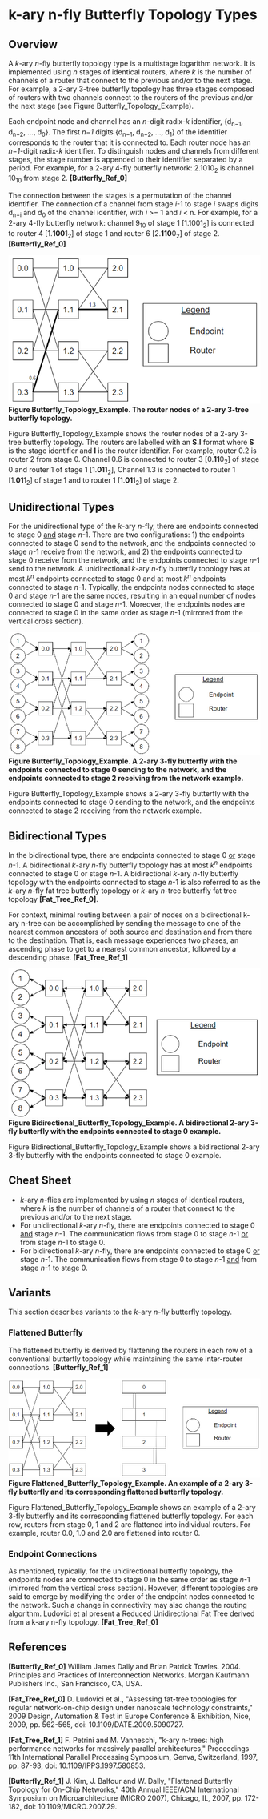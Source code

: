 # k-ary n-fly Butterfly Topology Types

## Overview

A _k_-ary _n_-fly butterfly topology type is a multistage logarithm network. It
is implemented using _n_ stages of identical routers, where _k_ is the number of
channels of a router that connect to the previous and/or to the next stage. For
example, a 2-ary 3-tree butterfly topology has three stages composed of routers
with two channels connect to the routers of the previous and/or the next stage
(see Figure Butterfly\_Topology\_Example).

Each endpoint node and channel has an _n_-digit radix-_k_ identifier,
{d<sub>n−1</sub>, d<sub>n−2</sub>, ..., d<sub>0</sub>}. The first _n−1_ digits
{d<sub>n−1</sub>, d<sub>n−2</sub>, ..., d<sub>1</sub>} of the identifier
corresponds to the router that it is connected to. Each router node has an
_n−1_-digit radix-_k_ identifier. To distinguish nodes and channels from
different stages, the stage number is appended to their identifier separated by
a period. For example, for a 2-ary 4-fly butterfly network: 2.1010<sub>2</sub>
is channel 10<sub>10</sub> from stage 2. **[Butterfly\_Ref\_0]**

The connection between the stages is a permutation of the channel identifier.
The connection of a channel from stage _i_-1 to stage _i_ swaps digits
d<sub>n−i</sub> and d<sub>0</sub> of the channel identifier, with _i_ >= 1 and
_i_ &lt; n. For example, for a 2-ary 4-fly butterfly network: channel
9<sub>10</sub> of stage 1 [1.1001<sub>2</sub>] is connected to router 4
[1.<strong>100</strong>1<sub>2</sub>] of stage 1 and router 6
[2.<strong>110</strong>0<sub>2</sub>] of stage 2. **[Butterfly\_Ref\_0]**

![drawing](./butterfly_topology.png)
\
**Figure Butterfly\_Topology\_Example. The router nodes of a 2-ary 3-tree
butterfly topology.**

Figure Butterfly\_Topology\_Example shows the router nodes of a 2-ary 3-tree
butterfly topology. The routers are labelled with an **S.I** format where **S**
is the stage identifier and **I** is the router identifier. For example, router
0.2 is router 2 from stage 0. Channel 0.6 is connected to router 3
[0.<strong>11</strong>0<sub>2</sub>] of stage 0 and router 1 of stage 1
[1.<strong>01</strong>1<sub>2</sub>], Channel 1.3 is connected to router 1
[1.<strong>01</strong>1<sub>2</sub>] of stage 1 and to router 1
[1.<strong>01</strong>1<sub>2</sub>] of stage 2.

## Unidirectional Types

For the unidirectional type of the _k_-ary _n_-fly, there are endpoints
connected to stage 0 <span style="text-decoration:underline;">and</span> stage
_n_-1. There are two configurations: 1) the endpoints connected to stage 0 send
to the network, and the endpoints connected to stage _n_-1 receive from the
network, and 2) the endpoints connected to stage 0 receive from the network, and
the endpoints connected to stage _n_-1 send to the network. A unidirectional
_k_-ary _n_-fly butterfly topology has at most _k<sup>n</sup>_ endpoints
connected to stage 0 and at most _k<sup>n</sup>_ endpoints connected to stage
_n_-1. Typically, the endpoints nodes connected to stage 0 and stage _n_-1 are
the same nodes, resulting in an equal number of nodes connected to stage 0 and
stage _n_-1. Moreover, the endpoints nodes are connected to stage 0 in the same
order as stage _n_-1 (mirrored from the vertical cross section).

![drawing](./unidirectional_butterfly.png)
\
**Figure Butterfly\_Topology\_Example. A 2-ary 3-fly butterfly with the
endpoints connected to stage 0 sending to the network, and the endpoints
connected to stage 2 receiving from the network example.**

Figure Butterfly\_Topology\_Example shows a 2-ary 3-fly butterfly with the
endpoints connected to stage 0 sending to the network, and the endpoints
connected to stage 2 receiving from the network example.

## Bidirectional Types

In the bidirectional type, there are endpoints connected to stage 0
<span style="text-decoration:underline;">or</span> stage _n_-1. A bidirectional
_k_-ary _n_-fly butterfly topology has at most _k<sup>n</sup>_ endpoints
connected to stage 0 or stage _n_-1. A bidirectional _k_-ary _n_-fly butterfly
topology with the endpoints connected to stage _n_-1 is also referred to as the
_k_-ary _n_-fly fat tree butterfly topology or _k_-ary _n_-tree butterfly fat
tree topology **[Fat\_Tree\_Ref\_0]**.

For context, minimal routing between a pair of nodes on a bidirectional k-ary
n-tree can be accomplished by sending the message to one of the nearest common
ancestors of both source and destination and from there to the destination. That
is, each message experiences two phases, an ascending phase to get to a nearest
common ancestor, followed by a descending phase. **[Fat\_Tree\_Ref\_1]**

![drawing](./bidirectional_butterfly.png)
\
**Figure Bidirectional\_Butterfly\_Topology\_Example. A bidirectional 2-ary
3-fly butterfly with the endpoints connected to stage 0 example.**

Figure Bidirectional\_Butterfly\_Topology\_Example shows a bidirectional 2-ary
3-fly butterfly with the endpoints connected to stage 0 example.

## Cheat Sheet

*   _k_-ary _n_-flies are implemented by using _n_ stages of identical routers,
    where _k_ is the number of channels of a router that connect to the previous
    and/or to the next stage.
*   For unidirectional _k_-ary _n_-fly, there are endpoints connected to stage 0
    <span style="text-decoration:underline;">and</span> stage _n_-1. The
    communication flows from stage 0 to stage _n_-1
    <span style="text-decoration:underline;">or</span> from stage _n_-1 to
    stage 0.
*   For bidirectional _k_-ary _n_-fly, there are endpoints connected to stage 0
    <span style="text-decoration:underline;">or</span> stage _n_-1. The
    communication flows from stage 0 to stage _n_-1
    <span style="text-decoration:underline;">and</span> from stage _n_-1 to
    stage 0.

## Variants

This section describes variants to the _k_-ary _n_-fly butterfly topology.

### Flattened Butterfly

The flattened butterfly is derived by flattening the routers in each row of a
conventional butterfly topology while maintaining the same inter-router
connections. **[Butterfly\_Ref\_1]**

![drawing](./flatten_butterfly.png)
\
**Figure Flattened\_Butterfly\_Topology\_Example. An example of a 2-ary 3-fly
butterfly and its corresponding flattened butterfly topology.**

Figure Flattened\_Butterfly\_Topology\_Example shows an example of a 2-ary 3-fly
butterfly and its corresponding flattened butterfly topology. For each row,
routers from stage 0, 1 and 2 are flattened into individual routers. For
example, router 0.0, 1.0 and 2.0 are flattened into router 0.

### Endpoint Connections

As mentioned, typically, for the unidirectional butterfly topology, the
endpoints nodes are connected to stage 0 in the same order as stage _n_-1
(mirrored from the vertical cross section). However, different topologies are
said to emerge by modifying the order of the endpoint nodes connected to the
network. Such a change in connectivity may also change the routing algorithm.
Ludovici et al present a Reduced Unidirectional Fat Tree derived from a k-ary
n-fly topology. **[Fat\_Tree\_Ref\_0]**

## References

**[Butterfly\_Ref\_0]** William James Dally and Brian Patrick Towles. 2004.
Principles and Practices of Interconnection Networks. Morgan Kaufmann Publishers
Inc., San Francisco, CA, USA.

**[Fat\_Tree\_Ref\_0]** D. Ludovici et al., "Assessing fat-tree topologies for
regular network-on-chip design under nanoscale technology constraints," 2009
Design, Automation & Test in Europe Conference & Exhibition, Nice, 2009, pp.
562-565, doi: 10.1109/DATE.2009.5090727.

**[Fat\_Tree\_Ref\_1]** F. Petrini and M. Vanneschi, "k-ary n-trees: high
performance networks for massively parallel architectures," Proceedings 11th
International Parallel Processing Symposium, Genva, Switzerland, 1997, pp.
87-93, doi: 10.1109/IPPS.1997.580853.

**[Butterfly\_Ref\_1]** J. Kim, J. Balfour and W. Dally, "Flattened Butterfly
Topology for On-Chip Networks," 40th Annual IEEE/ACM International Symposium on
Microarchitecture (MICRO 2007), Chicago, IL, 2007, pp. 172-182, doi:
10.1109/MICRO.2007.29.
